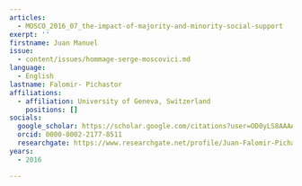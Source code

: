 ```yaml
---
articles:
  - MOSCO_2016_07_the-impact-of-majority-and-minority-social-support
exerpt: ''
firstname: Juan Manuel
issue:
  - content/issues/hommage-serge-moscovici.md
language:
  - English
lastname: Falomir- Pichastor
affiliations:
  - affiliation: University of Geneva, Switzerland
    positions: []
socials:
  google_scholar: https://scholar.google.com/citations?user=OD0yLS8AAAAJ&hl=en
  orcid: 0000-0002-2177-8511
  researchgate: https://www.researchgate.net/profile/Juan-Falomir-Pichastor
years:
  - 2016

---
```

